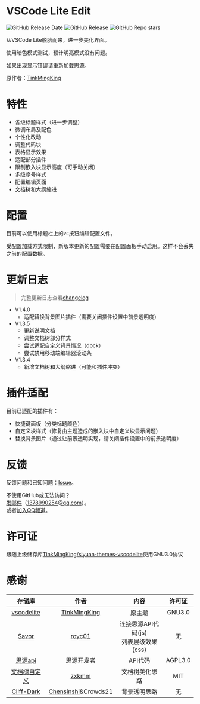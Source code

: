 # VSCode Lite Edit

![GitHub Release Date](https://img.shields.io/github/release-date/lingfengyu-dreaming/siyuan-vscodelite-edit?display_date=published_at)
![GitHub Release](https://img.shields.io/github/v/release/lingfengyu-dreaming/siyuan-vscodelite-edit)
![GitHub Repo stars](https://img.shields.io/github/stars/lingfengyu-dreaming/siyuan-vscodelite-edit)


从VSCode Lite脱胎而来，进一步美化界面。

使用暗色模式测试，预计明亮模式没有问题。

如果出现显示错误请重新加载思源。

原作者：[TinkMingKing](https://github.com/TinkMingKing)

# 特性

- 各级标题样式（进一步调整）
- 微调布局及配色
- 个性化改动
- 调整代码块
- 表格显示效果
- 适配部分插件
- 限制嵌入块显示高度（可手动关闭）
- 多级序号样式
- 配置编辑页面
- 文档树和大纲缩进

# 配置

目前可以使用标题栏上的`VC`按钮编辑配置文件。

受配置加载方式限制，新版本更新的配置需要在配置面板手动启用。这样不会丢失之前的配置数据。

# 更新日志

> 完整更新日志查看[changelog](https://github.com/lingfengyu-dreaming/siyuan-vscodelite-edit/blob/main/changelog.md)

- V1.4.0
  - 适配替换背景图片插件（需要关闭插件设置中前景透明度）
- V1.3.5
  - 更新说明文档
  - 调整文档树部分样式
  - 尝试适配自定义背景情况（dock）
  - 尝试禁用移动端编辑器滚动条
- V1.3.4
  - 新增文档树和大纲缩进（可能和插件冲突）

# 插件适配

目前已适配的插件有：

- 快捷键面板（分类标题颜色）
- 自定义块样式（修复由主题造成的嵌入块中自定义块显示问题）
- 替换背景图片（通过让前景透明实现，请关闭插件设置中的前景透明度）

# 反馈

反馈问题和已知问题：[Issue](https://github.com/lingfengyu-dreaming/siyuan-vscodelite-edit/issues)。

不使用GitHub或无法访问？  
[发邮件](mailto:1378990254@qq.com)（1378990254@qq.com）。  
或者[加入QQ频道](https://pd.qq.com/s/7uxvabgbp)。

# 许可证

跟随上级储存库[TinkMingKing/siyuan-themes-vscodelite](https://github.com/TinkMingKing/siyuan-themes-vscodelite)使用GNU3.0协议

# 感谢

|                                  存储库                                   |                         作者                          |                   内容                   | 许可证  |
| :-----------------------------------------------------------------------: | :---------------------------------------------------: | :--------------------------------------: | :-----: |
|  [vscodelite](https://github.com/TinkMingKing/siyuan-themes-vscodelite)   |    [TinkMingKing](https://github.com/TinkMingKing)    |                  原主题                  | GNU3.0  |
|         [Savor](https://github.com/royc01/notion-theme/tree/main)         |          [royc01](https://github.com/royc01)          | 连接思源API代码(js)<br>列表层级效果(css) |   无    |
| [思源api](https://github.com/siyuan-note/siyuan/blob/master/API_zh_CN.md) |                      思源开发者                       |                 API代码                  | AGPL3.0 |
|     [文档树自定义](https://github.com/zxkmm/siyuan_doctree_compress)      |           [zxkmm](https://github.com/zxkmm)           |              文档树美化思路              |   MIT   |
|          [Cliff-Dark](https://github.com/chenshinshi/Cliff-Dark)          | [Chensinshi](https://github.com/chenshinshi)&Crowds21 |               背景透明思路               |   无    |